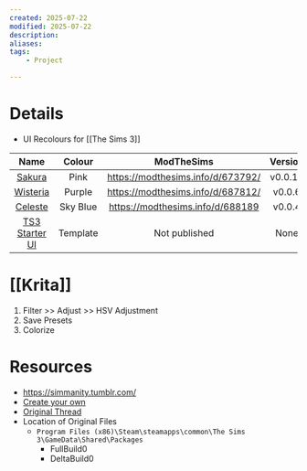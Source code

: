 ```yaml
---
created: 2025-07-22
modified: 2025-07-22
description:
aliases:
tags:
    - Project

---
```


# Details

- UI Recolours for [[The Sims 3]]

|                            Name                            |  Colour  |            ModTheSims             | Version |
| :--------------------------------------------------------: | :------: | :-------------------------------: | :-----: |
|         [Sakura](https://github.com/aecyia/Sakura)         |   Pink   | https://modthesims.info/d/673792/ | v0.0.16 |
|       [Wisteria](https://github.com/aecyia/Wisteria)       |  Purple  | https://modthesims.info/d/687812/ | v0.0.6  |
|        [Celeste](https://github.com/aecyia/Celeste)        | Sky Blue | https://modthesims.info/d/688189  | v0.0.4  |
| [TS3 Starter UI](https://github.com/VMPYRC/TS3-Starter-UI) | Template |           Not published           |  None   |

# [[Krita]]

1. Filter >> Adjust >> HSV Adjustment
2. Save Presets
3. Colorize

# Resources

- https://simmanity.tumblr.com/
- [Create your own](https://simmanity.tumblr.com/post/777219233800224768/)
- [Original Thread](https://modthesims.info/t/553732)
- Location of Original Files
    - `Program Files (x86)\Steam\steamapps\common\The Sims 3\GameData\Shared\Packages`
        - FullBuild0
        - DeltaBuild0
